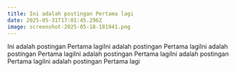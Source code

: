 ```yaml
---
title: Ini adalah postingan Pertama lagi
date: 2025-05-31T17:01:45.296Z
image: screenshot-2025-05-18-181941.png
---
```

Ini adalah postingan Pertama lagiIni adalah postingan Pertama lagiIni adalah postingan Pertama lagiIni adalah postingan Pertama lagiIni adalah postingan Pertama lagiIni adalah postingan Pertama lagi